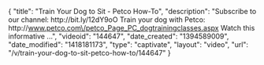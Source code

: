 {
    "title": "Train Your Dog to Sit - Petco How-To",
    "description": "Subscribe to our channel: http:\/\/bit.ly\/12dY9oO Train your dog with Petco: http:\/\/www.petco.com\/petco_Page_PC_dogtrainingclasses.aspx Watch this informative ...",
    "videoid": "144647",
    "date_created": "1394589009",
    "date_modified": "1418181173",
    "type": "captivate",
    "layout": "video",
    "url": "\/v\/train-your-dog-to-sit-petco-how-to\/144647"
}